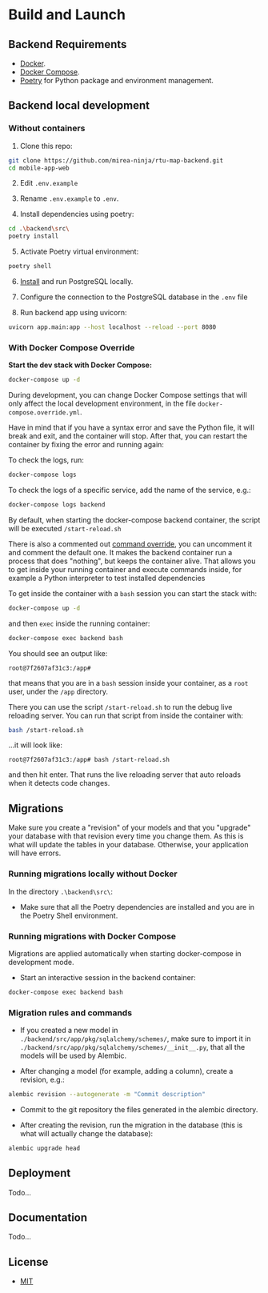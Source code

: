 
# Build and Launch

## Backend Requirements

* [Docker](https://www.docker.com/).
* [Docker Compose](https://docs.docker.com/compose/install/).
* [Poetry](https://python-poetry.org/) for Python package and environment management.


## Backend local development

### Without containers

1. Clone this repo:

```bash
git clone https://github.com/mirea-ninja/rtu-map-backend.git
cd mobile-app-web
```

2. Edit `.env.example`

3. Rename `.env.example` to `.env`.

4. Install dependencies using poetry:

```bash
cd .\backend\src\
poetry install
```

5. Activate Poetry virtual environment:

```bash
poetry shell
```

6. [Install](https://www.postgresql.org/download/) and run PostgreSQL locally.

8. Configure the connection to the PostgreSQL database in the `.env` file

8. Run backend app using uvicorn:

```bash
uvicorn app.main:app --host localhost --reload --port 8080
```

### With Docker Compose Override

**Start the dev stack with Docker Compose:**

```bash
docker-compose up -d
```

During development, you can change Docker Compose settings that will only affect the local development environment, in the file `docker-compose.override.yml`.

Have in mind that if you have a syntax error and save the Python file, it will break and exit, and the container will stop. After that, you can restart the container by fixing the error and running again:

To check the logs, run:

```bash
docker-compose logs
```

To check the logs of a specific service, add the name of the service, e.g.:

```bash
docker-compose logs backend
```

By default, when starting the docker-compose backend container, the script will be executed `/start-reload.sh `

There is also a commented out [command override](https://github.com/mirea-ninja/mobile-app-web/blob/561997b04c5d0ed2a5c8359c17b49042fe59ac15/docker-compose.override.yml#L67), you can uncomment it and comment the default one. It makes the backend container run a process that does "nothing", but keeps the container alive. That allows you to get inside your running container and execute commands inside, for example a Python interpreter to test installed dependencies

To get inside the container with a `bash` session you can start the stack with:

```bash
docker-compose up -d
```

and then `exec` inside the running container:

```bash
docker-compose exec backend bash
```

You should see an output like:

```console
root@7f2607af31c3:/app#
```

that means that you are in a `bash` session inside your container, as a `root` user, under the `/app` directory.

There you can use the script `/start-reload.sh` to run the debug live reloading server. You can run that script from inside the container with:

```bash
bash /start-reload.sh
```

...it will look like:

```console
root@7f2607af31c3:/app# bash /start-reload.sh
```

and then hit enter. That runs the live reloading server that auto reloads when it detects code changes.

## Migrations

Make sure you create a "revision" of your models and that you "upgrade" your database with that revision every time you change them. As this is what will update the tables in your database. Otherwise, your application will have errors.

### Running migrations locally without Docker

In the directory `.\backend\src\`:
* Make sure that all the Poetry dependencies are installed and you are in the Poetry Shell environment.

### Running migrations with Docker Compose 
Migrations are applied automatically when starting docker-compose in development mode.

* Start an interactive session in the backend container:

```bash
docker-compose exec backend bash
```

### Migration rules and commands
* If you created a new model in `./backend/src/app/pkg/sqlalchemy/schemes/`, make sure to import it in `./backend/src/app/pkg/sqlalchemy/schemes/__init__.py`, that all the models will be used by Alembic.

* After changing a model (for example, adding a column), create a revision, e.g.:

```bash
alembic revision --autogenerate -m "Commit description"
```

* Commit to the git repository the files generated in the alembic directory.

* After creating the revision, run the migration in the database (this is what will actually change the database):

```bash
alembic upgrade head
```

<a name="deployment"></a>

## Deployment

Todo...

<a name="docs"></a>

## Documentation

Todo...

<a name="license"></a>

## License

- [MIT](LICENSE)
